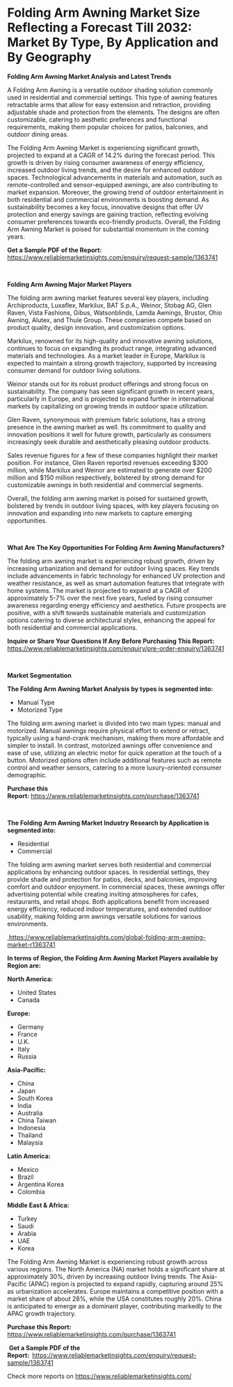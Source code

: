 <p><h1>Folding Arm Awning Market Size Reflecting a Forecast Till 2032: Market By Type, By Application and By Geography</h1></p><p><strong>Folding Arm Awning Market Analysis and Latest Trends</strong></p>
<p><p>A Folding Arm Awning is a versatile outdoor shading solution commonly used in residential and commercial settings. This type of awning features retractable arms that allow for easy extension and retraction, providing adjustable shade and protection from the elements. The designs are often customizable, catering to aesthetic preferences and functional requirements, making them popular choices for patios, balconies, and outdoor dining areas.</p><p>The Folding Arm Awning Market is experiencing significant growth, projected to expand at a CAGR of 14.2% during the forecast period. This growth is driven by rising consumer awareness of energy efficiency, increased outdoor living trends, and the desire for enhanced outdoor spaces. Technological advancements in materials and automation, such as remote-controlled and sensor-equipped awnings, are also contributing to market expansion. Moreover, the growing trend of outdoor entertainment in both residential and commercial environments is boosting demand. As sustainability becomes a key focus, innovative designs that offer UV protection and energy savings are gaining traction, reflecting evolving consumer preferences towards eco-friendly products. Overall, the Folding Arm Awning Market is poised for substantial momentum in the coming years.</p></p>
<p><strong>Get a Sample PDF of the Report:&nbsp;</strong> <a href="https://www.reliablemarketinsights.com/enquiry/request-sample/1363741?utm_campaign=2102&utm_medium=2&utm_source=Github&utm_content=ia&utm_term=02032025&utm_id=folding-arm-awning">https://www.reliablemarketinsights.com/enquiry/request-sample/1363741</a></p>
<p>&nbsp;</p>
<p><strong>Folding Arm Awning Major Market Players</strong></p>
<p><p>The folding arm awning market features several key players, including Archiproducts, Luxaflex, Markilux, BAT S.p.A., Weinor, Stobag AG, Glen Raven, Vista Fashions, Gibus, Watsonblinds, Lamda Awnings, Brustor, Ohio Awning, Alutex, and Thule Group. These companies compete based on product quality, design innovation, and customization options.</p><p>Markilux, renowned for its high-quality and innovative awning solutions, continues to focus on expanding its product range, integrating advanced materials and technologies. As a market leader in Europe, Markilux is expected to maintain a strong growth trajectory, supported by increasing consumer demand for outdoor living solutions.</p><p>Weinor stands out for its robust product offerings and strong focus on sustainability. The company has seen significant growth in recent years, particularly in Europe, and is projected to expand further in international markets by capitalizing on growing trends in outdoor space utilization.</p><p>Glen Raven, synonymous with premium fabric solutions, has a strong presence in the awning market as well. Its commitment to quality and innovation positions it well for future growth, particularly as consumers increasingly seek durable and aesthetically pleasing outdoor products.</p><p>Sales revenue figures for a few of these companies highlight their market position. For instance, Glen Raven reported revenues exceeding $300 million, while Markilux and Weinor are estimated to generate over $200 million and $150 million respectively, bolstered by strong demand for customizable awnings in both residential and commercial segments.</p><p>Overall, the folding arm awning market is poised for sustained growth, bolstered by trends in outdoor living spaces, with key players focusing on innovation and expanding into new markets to capture emerging opportunities.</p></p>
<p>&nbsp;</p>
<p><strong>What Are The Key Opportunities For Folding Arm Awning Manufacturers?</strong></p>
<p><p>The folding arm awning market is experiencing robust growth, driven by increasing urbanization and demand for outdoor living spaces. Key trends include advancements in fabric technology for enhanced UV protection and weather resistance, as well as smart automation features that integrate with home systems. The market is projected to expand at a CAGR of approximately 5-7% over the next five years, fueled by rising consumer awareness regarding energy efficiency and aesthetics. Future prospects are positive, with a shift towards sustainable materials and customization options catering to diverse architectural styles, enhancing the appeal for both residential and commercial applications.</p></p>
<p><strong>Inquire or Share Your Questions If Any Before Purchasing This Report:</strong> <a href="https://www.reliablemarketinsights.com/enquiry/pre-order-enquiry/1363741?utm_campaign=2102&utm_medium=2&utm_source=Github&utm_content=ia&utm_term=02032025&utm_id=folding-arm-awning">https://www.reliablemarketinsights.com/enquiry/pre-order-enquiry/1363741</a></p>
<p>&nbsp;</p>
<p><strong>Market Segmentation</strong></p>
<p><strong>The Folding Arm Awning Market Analysis by types is segmented into:</strong></p>
<p><ul><li>Manual Type</li><li>Motorized Type</li></ul></p>
<p><p>The folding arm awning market is divided into two main types: manual and motorized. Manual awnings require physical effort to extend or retract, typically using a hand-crank mechanism, making them more affordable and simpler to install. In contrast, motorized awnings offer convenience and ease of use, utilizing an electric motor for quick operation at the touch of a button. Motorized options often include additional features such as remote control and weather sensors, catering to a more luxury-oriented consumer demographic.</p></p>
<p><strong>Purchase this Report:&nbsp;</strong><a href="https://www.reliablemarketinsights.com/purchase/1363741?utm_campaign=2102&utm_medium=2&utm_source=Github&utm_content=ia&utm_term=02032025&utm_id=folding-arm-awning">https://www.reliablemarketinsights.com/purchase/1363741</a></p>
<p>&nbsp;</p>
<p><strong>The Folding Arm Awning Market Industry Research by Application is segmented into:</strong></p>
<p><ul><li>Residential</li><li>Commercial</li></ul></p>
<p><p>The folding arm awning market serves both residential and commercial applications by enhancing outdoor spaces. In residential settings, they provide shade and protection for patios, decks, and balconies, improving comfort and outdoor enjoyment. In commercial spaces, these awnings offer advertising potential while creating inviting atmospheres for cafes, restaurants, and retail shops. Both applications benefit from increased energy efficiency, reduced indoor temperatures, and extended outdoor usability, making folding arm awnings versatile solutions for various environments.</p></p>
<p><a href="https://www.reliablemarketinsights.com/global-folding-arm-awning-market-r1363741?utm_campaign=2102&utm_medium=2&utm_source=Github&utm_content=ia&utm_term=02032025&utm_id=folding-arm-awning">&nbsp;https://www.reliablemarketinsights.com/global-folding-arm-awning-market-r1363741</a></p>
<p><strong>In terms of Region, the Folding Arm Awning Market Players available by Region are:</strong></p>
<p>
    <p> <strong> North America: </strong>
        <ul>
            <li>United States</li>
            <li>Canada</li>
        </ul>
        </p> 
    <p> <strong> Europe: </strong>
        <ul>
            <li>Germany</li>
            <li>France</li>
            <li>U.K.</li>
            <li>Italy</li>
            <li>Russia</li>
        </ul>
        </p> 
    <p> <strong> Asia-Pacific: </strong>
        <ul>
            <li>China</li>
            <li>Japan</li>
            <li>South Korea</li>
            <li>India</li>
            <li>Australia</li>
            <li>China Taiwan</li>
            <li>Indonesia</li>
            <li>Thailand</li>
            <li>Malaysia</li>
        </ul>
        </p> 
    <p> <strong> Latin America: </strong>
        <ul>
            <li>Mexico</li>
            <li>Brazil</li>
            <li>Argentina Korea</li>
            <li>Colombia</li>
        </ul>
        </p> 
    <p> <strong> Middle East & Africa: </strong>
        <ul>
            <li>Turkey</li>
            <li>Saudi</li>
            <li>Arabia</li>
            <li>UAE</li>
            <li>Korea</li>
        </ul>
    </p>
    </p>
<p><p>The Folding Arm Awning Market is experiencing robust growth across various regions. The North America (NA) market holds a significant share at approximately 30%, driven by increasing outdoor living trends. The Asia-Pacific (APAC) region is projected to expand rapidly, capturing around 25% as urbanization accelerates. Europe maintains a competitive position with a market share of about 28%, while the USA constitutes roughly 20%. China is anticipated to emerge as a dominant player, contributing markedly to the APAC growth trajectory.</p></p>
<p><strong>Purchase this Report: </strong><a href="https://www.reliablemarketinsights.com/purchase/1363741?utm_campaign=2102&utm_medium=2&utm_source=Github&utm_content=ia&utm_term=02032025&utm_id=folding-arm-awning">https://www.reliablemarketinsights.com/purchase/1363741</a></p>
<p>&nbsp;<strong>Get a Sample PDF of the Report:&nbsp;&nbsp;</strong><a href="https://www.reliablemarketinsights.com/enquiry/request-sample/1363741?utm_campaign=2102&utm_medium=2&utm_source=Github&utm_content=ia&utm_term=02032025&utm_id=folding-arm-awning">https://www.reliablemarketinsights.com/enquiry/request-sample/1363741</a></p>
<p><strong></strong></p>
<p>Check more reports on <a href="https://www.reliablemarketinsights.com/?utm_campaign=2102&utm_medium=2&utm_source=Github&utm_content=ia&utm_term=02032025&utm_id=folding-arm-awning">https://www.reliablemarketinsights.com/</a></p>